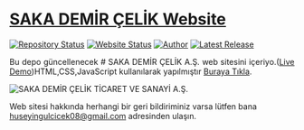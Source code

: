 # <a href="https://huseyingulcicek08.github.io/SAKADEMIRCELIK/" target="_blank">SAKA DEMİR ÇELİK Website</a>


[![Repository Status](https://img.shields.io/badge/Repository%20Status-Archived-red.svg)](https://github.com/AVS1508/AVS1508.github.io/)
[![Website Status](https://img.shields.io/badge/Website%20Status-Online-green)](https://www.adityavsingh.com)
[![Author](https://img.shields.io/badge/Author-Aditya%20Vikram%20Singh-blue.svg)](https://www.linkedin.com/in/AVS1508/)
[![Latest Release](https://img.shields.io/badge/Last%20Release-18%20December%202020-yellow.svg)](https://github.com/AVS1508/AVS1508.github.io/commit/master)

 <p align="justify">Bu depo güncellenecek # SAKA DEMİR ÇELİK A.Ş.  web sitesini içeriyo.(<a href="https://huseyingulcicek08.github.io/SAKADEMIRCELIK/" target="_blank">Live Demo</a>)HTML,CSS,JavaScript kullanılarak yapılmıştır <a href="https://huseyingulcicek08.github.io/SAKADEMIRCELIK/" target="_blank_">Buraya Tıkla</a>.</p>

![SAKA DEMİR ÇELİK TİCARET VE SANAYİ A.Ş.](https://huseyingulcicek08.github.io/SAKADEMIRCELIK/)

Web sitesi hakkında herhangi bir geri bildiriminiz varsa lütfen bana huseyingulcicek08@gmail.com adresinden ulaşın.
